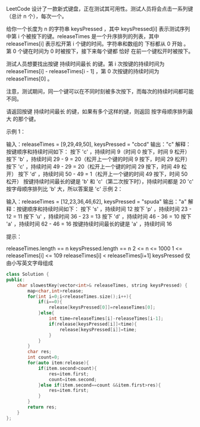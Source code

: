 LeetCode 设计了一款新式键盘，正在测试其可用性。测试人员将会点击一系列键（总计 n 个），每次一个。

给你一个长度为 n 的字符串 keysPressed ，其中 keysPressed[i] 表示测试序列中第 i 个被按下的键。releaseTimes 是一个升序排列的列表，其中 releaseTimes[i] 表示松开第 i 个键的时间。字符串和数组的 下标都从 0 开始 。第 0 个键在时间为 0 时被按下，接下来每个键都 恰好 在前一个键松开时被按下。

测试人员想要找出按键 持续时间最长 的键。第 i 次按键的持续时间为 releaseTimes[i] - releaseTimes[i - 1] ，第 0 次按键的持续时间为 releaseTimes[0] 。

注意，测试期间，同一个键可以在不同时刻被多次按下，而每次的持续时间都可能不同。

请返回按键 持续时间最长 的键，如果有多个这样的键，则返回 按字母顺序排列最大 的那个键。

 

示例 1：

输入：releaseTimes = [9,29,49,50], keysPressed = "cbcd"
输出："c"
解释：按键顺序和持续时间如下：
按下 'c' ，持续时间 9（时间 0 按下，时间 9 松开）
按下 'b' ，持续时间 29 - 9 = 20（松开上一个键的时间 9 按下，时间 29 松开）
按下 'c' ，持续时间 49 - 29 = 20（松开上一个键的时间 29 按下，时间 49 松开）
按下 'd' ，持续时间 50 - 49 = 1（松开上一个键的时间 49 按下，时间 50 松开）
按键持续时间最长的键是 'b' 和 'c'（第二次按下时），持续时间都是 20
'c' 按字母顺序排列比 'b' 大，所以答案是 'c'
示例 2：

输入：releaseTimes = [12,23,36,46,62], keysPressed = "spuda"
输出："a"
解释：按键顺序和持续时间如下：
按下 's' ，持续时间 12
按下 'p' ，持续时间 23 - 12 = 11
按下 'u' ，持续时间 36 - 23 = 13
按下 'd' ，持续时间 46 - 36 = 10
按下 'a' ，持续时间 62 - 46 = 16
按键持续时间最长的键是 'a' ，持续时间 16


提示：

releaseTimes.length == n
keysPressed.length == n
2 <= n <= 1000
1 <= releaseTimes[i] <= 109
releaseTimes[i] < releaseTimes[i+1]
keysPressed 仅由小写英文字母组成

```cpp
class Solution {
public:
    char slowestKey(vector<int>& releaseTimes, string keysPressed) {
        map<char,int>release;
        for(int i=0;i<releaseTimes.size();i++){
            if(i==0){
                release[keysPressed[0]]=releaseTimes[0];
            }else{
                int time=releaseTimes[i]-releaseTimes[i-1];
                if(release[keysPressed[i]]<time){
                    release[keysPressed[i]]=time;
                }
            }
        }
        char res;
        int count=0;
        for(auto item:release){
            if(item.second>count){
                res=item.first;
                count=item.second;
            }else if(item.second==count &&item.first>res){
                res=item.first;
            }
        }
        return res;
    }
};
```

